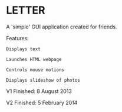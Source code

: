 LETTER
======

A 'simple' GUI application created for friends.

Features:

	Displays text

	Launches HTML webpage

	Controls mouse motions

	Displays slideshow of photos


V1 Finished: 8 August 2013

V2 Finished: 5 February 2014

